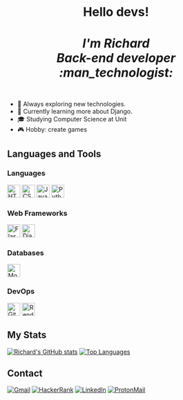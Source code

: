 <div align="center">
  <h1> Hello devs!
  <div>
    <h5>
      I'm Richard <br>
      Back-end developer :man_technologist:
    </h5>
  </div>
  </h1>
</div>

- :thinking: Always exploring new technologies.
- :seedling: Currently learning more about Django.
- :mortar_board: Studying Computer Science at Unit
- :video_game: Hobby: create games

## Languages and Tools
<div>
  <h3> Languages </h3>
  <img src="https://img.shields.io/badge/HTML5-E34F26?style=for-the-badge&logo=html5&logoColor=white" alt="HTML5" height="30px">
  <img src="https://img.shields.io/badge/CSS3-1572B6?style=for-the-badge&logo=css3&logoColor=white" alt="CSS3" height="30px">
  <img src="https://img.shields.io/badge/JavaScript-F7DF1E?style=for-the-badge&logo=javascript&logoColor=black" alt="JavaScript" height="30px">
  <img src="https://img.shields.io/badge/Python-FFD43B?style=for-the-badge&logo=python&logoColor=blue" alt="Python" height="30px">
  
  <h3> Web Frameworks </h3>
  <img src="https://img.shields.io/badge/Flask-000000?style=for-the-badge&logo=flask&logoColor=white" alt="Flask" height="30px">
  <img src="https://img.shields.io/badge/Django-092E20?style=for-the-badge&logo=django&logoColor=green" alt="Django" height="30px">
  
  <h3> Databases </h3>
  <img src="https://img.shields.io/badge/MongoDB-4EA94B?style=for-the-badge&logo=mongodb&logoColor=white" alt="MongoDB" height="30px">
  
  <h3> DevOps </h3>
  <img src="https://img.shields.io/badge/Git-E34F26?style=for-the-badge&logo=git&logoColor=white" alt="Git" height="30px">
  <img src="https://img.shields.io/badge/Render-46E3B7?style=for-the-badge&logo=render&logoColor=white" alt="Render" height="30px">
</div>

## My Stats
[![Richard's GitHub stats](https://github-readme-stats.vercel.app/api?username=RichardSouzza&theme=github_dark)](https://github.com/anuraghazra/github-readme-stats)
[![Top Languages](https://github-readme-stats.vercel.app/api/top-langs/?username=RichardSouzza&layout=compact&theme=github_dark)](https://github.com/anuraghazra/github-readme-stats)

## Contact
[![Gmail](https://img.shields.io/badge/Gmail-D14836?style=for-the-badge&logo=gmail&logoColor=white)](mailto:souzza.richard25@gmail.com)
[![HackerRank](https://img.shields.io/badge/-Hackerrank-2EC866?style=for-the-badge&logo=HackerRank&logoColor=white)](https://www.hackerrank.com/richardsouza)
[![LinkedIn](https://img.shields.io/badge/LinkedIn-0077B5?style=for-the-badge&logo=linkedin&logoColor=white)](https://www.linkedin.com/in/richard-souza-0ab761265)
[![ProtonMail](https://img.shields.io/badge/ProtonMail-8B89CC?style=for-the-badge&logo=protonmail&logoColor=white)](mailto:richard.souzza@proton.me)
